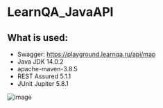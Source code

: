 # LearnQA_JavaAPI

## What is used:
- Swagger: https://playground.learnqa.ru/api/map
- Java JDK 14.0.2
- apache-maven-3.8.5
- REST Assured 5.1.1
- JUnit Jupiter 5.8.1

![image](https://user-images.githubusercontent.com/57576102/209734660-31ae9719-11c6-4aae-8091-900e4e958d18.png)
